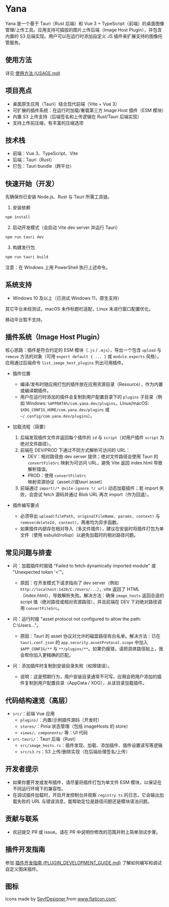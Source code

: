 # Yana

Yana 是一个基于 Tauri（Rust 后端）和 Vue 3 + TypeScript（前端）的桌面图像管理/上传工具。应用支持可插拔的图片上传后端（Image Host Plugin），并包含内置的 S3 后端实现。用户可以在运行时添加自定义 JS 插件来扩展支持的图像托管服务。

## 使用方法

详见 [使用方法 (USAGE.md)](./USAGE.md)

## 项目亮点
- 桌面原生应用（Tauri）结合现代前端（Vite + Vue 3）
- 可扩展的插件系统：在运行时加载/重载第三方 Image Host 插件（ESM 模块）
- 内置 S3 上传支持（后端签名和上传逻辑在 Rust/Tauri 后端实现）
- 支持上传前压缩，有丰富的压缩选项

## 技术栈
- 前端：Vue 3、TypeScript、Vite
- 后端：Tauri（Rust）
- 打包：Tauri bundle（跨平台）

## 快速开始（开发）
先确保你已安装 Node.js、Rust 与 Tauri 所需工具链。

1. 安装依赖

```powershell
npm install
```

2. 启动开发模式（会启动 Vite dev server 并运行 Tauri）

```powershell
npm run tauri dev
```

3. 构建发行包

```powershell
npm run tauri build
```

注意：在 Windows 上用 PowerShell 执行上述命令。

## 系统支持

- Windows 10 及以上（已测试 Windows 11，原生支持）

其它平台未经测试，macOS 未作标题栏适配，Linux 未进行窗口配置优化。

移动平台暂不支持。

## 插件系统（Image Host Plugin）

核心思路：插件是符合约定的 ESM 模块（`.js` / `.mjs`），导出一个包含 `upload` 与 `remove` 方法的对象（可用 `export default { ... }` 或 `module.exports` 风格）。应用通过后端命令 `list_image_host_plugins` 列出可用插件。

- 插件位置
	- 编译/发布时随应用打包的插件放在应用资源目录（Resource），作为内置或编译期插件。
	- 用户在运行时添加的插件会复制到用户配置目录下的 `plugins` 子目录（例如 Windows: `%APPDATA%/com.yana.dev/plugins`，Linux/macOS: `$XDG_CONFIG_HOME/com.yana.dev/plugins` 或 `~/.config/com.yana.dev/plugins`）。

- 加载流程（简要）
	1. 后端发现插件文件并返回每个插件的 `id` 与 `script`（对用户插件 `script` 为绝对文件路径）。
	2. 前端在 DEV/PROD 下通过不同方式解析可访问的 URL：
		 - DEV：相对路径由 dev server 提供；绝对文件路径会使用 Tauri 的 `convertFileSrc` 映射为可访问 URL，避免 Vite 返回 index.html 导致解析错误。
		 - PROD：使用 `convertFileSrc` 映射资源协议（asset://或tauri asset）
	3. 前端通过 `import(/* @vite-ignore */ url)` 动态加载插件；若 import 失败，会尝试 fetch 源码并通过 Blob URL 再次 import（作为回退）。

- 插件编写要点
	- 必须导出 `upload(filePath, originalFileName, params, context)` 与 `remove(deleteId, context)`，两者均为异步函数。
	- 如果插件内部存在相对导入（多文件插件），建议在安装时将插件打包为单文件（使用 esbuild/rollup）以避免加载时的相对路径问题。

## 常见问题与排查

- 问：加载插件时报错 "Failed to fetch dynamically imported module" 或 "Unexpected token '<'"。
	- 原因：在开发模式下请求指向了 dev server（例如 `http://localhost:1420/C:/Users/...`），vite 返回了 HTML（index.html），导致解析失败。解决方法：确保 `image_hosts` 返回合适的 script 值（绝对路径或相对资源路径），并且前端在 DEV 下对绝对路径调用 `convertFileSrc`。

- 问：运行时报 "asset protocol not configured to allow the path: C:\Users\..."。
	- 原因：Tauri 的 asset 协议对允许的磁盘路径有白名单。解决方法：已在 `tauri.conf.json` 的 `app.security.assetProtocol.scope` 中加入 `$APP_CONFIG/**` 与 `**/plugins/**`。如果仍报错，请把具体路径贴上，我会帮你加入更精确的匹配。

- 问：添加插件时复制到安装目录失败（权限错误）。
	- 说明：这是预期行为，用户安装目录通常不可写。应用会把用户添加的插件复制到用户配置目录（AppData / XDG），从该目录加载插件。

## 代码结构速览（高层）
- `src/`：前端 Vue 应用
	- `plugins/`：内置/示例插件源码（开发时）
	- `stores/`：Pinia 状态管理（包括 imageHosts 的 store）
	- `views/`、`components/` 等：UI 代码
- `src-tauri/`：Tauri 后端（Rust）
	- `src/image_hosts.rs`：插件发现、加载、添加插件、插件设置读写等逻辑
	- `src/s3.rs`：S3 上传/删除实现（在后端处理签名/上传）

## 开发者提示
- 如果你要开发或发布插件，请尽量将插件打包为单文件 ESM 模块，以保证在不同运行环境下的兼容性。
- 在调试插件加载时，开启开发控制台并观察 `registry.ts` 的日志，它会输出加载失败的 URL 与错误消息，能帮助定位是路径问题还是模块语法问题。

## 贡献与联系
- 欢迎提交 PR 或 issue。请在 PR 中说明你修改的范围并附上简单测试步骤。

## 插件开发指南

参加 [插件开发指南 (PLUGIN_DEVELOPMENT_GUIDE.md)](./PLUGIN_DEVELOPMENT_GUIDE.md) 了解如何编写和调试自定义图床插件。

## 图标

<div> Icons made by <a href="https://www.flaticon.com/authors/seyfdesigner" title="SeyfDesigner"> SeyfDesigner </a> from <a href="https://www.flaticon.com/" title="Flaticon">www.flaticon.com'</a></div>
